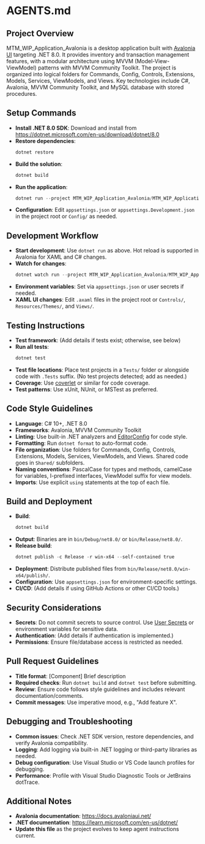 # AGENTS.md

## Project Overview

MTM_WIP_Application_Avalonia is a desktop application built with [Avalonia UI](https://avaloniaui.net/) targeting .NET 8.0. It provides inventory and transaction management features, with a modular architecture using MVVM (Model-View-ViewModel) patterns with MVVM Community Toolkit. The project is organized into logical folders for Commands, Config, Controls, Extensions, Models, Services, ViewModels, and Views. Key technologies include C#, Avalonia, MVVM Community Toolkit, and MySQL database with stored procedures.

## Setup Commands

- **Install .NET 8.0 SDK**: Download and install from https://dotnet.microsoft.com/en-us/download/dotnet/8.0
- **Restore dependencies**:
  ```powershell
  dotnet restore
  ```
- **Build the solution**:
  ```powershell
  dotnet build
  ```
- **Run the application**:
  ```powershell
  dotnet run --project MTM_WIP_Application_Avalonia/MTM_WIP_Application_Avalonia.csproj
  ```
- **Configuration**: Edit `appsettings.json` or `appsettings.Development.json` in the project root or `Config/` as needed.

## Development Workflow

- **Start development**: Use `dotnet run` as above. Hot reload is supported in Avalonia for XAML and C# changes.
- **Watch for changes**:
  ```powershell
  dotnet watch run --project MTM_WIP_Application_Avalonia/MTM_WIP_Application_Avalonia.csproj
  ```
- **Environment variables**: Set via `appsettings.json` or user secrets if needed.
- **XAML UI changes**: Edit `.axaml` files in the project root or `Controls/`, `Resources/Themes/`, and `Views/`.

## Testing Instructions

- **Test framework**: (Add details if tests exist; otherwise, see below)
- **Run all tests**:
  ```powershell
  dotnet test
  ```
- **Test file locations**: Place test projects in a `Tests/` folder or alongside code with `.Tests` suffix. (No test projects detected; add as needed.)
- **Coverage**: Use [coverlet](https://github.com/coverlet-coverage/coverlet) or similar for code coverage.
- **Test patterns**: Use xUnit, NUnit, or MSTest as preferred.

## Code Style Guidelines

- **Language**: C# 10+, .NET 8.0
- **Frameworks**: Avalonia, MVVM Community Toolkit
- **Linting**: Use built-in .NET analyzers and [EditorConfig](https://learn.microsoft.com/en-us/visualstudio/ide/editorconfig-code-style-settings-reference) for code style.
- **Formatting**: Run `dotnet format` to auto-format code.
- **File organization**: Use folders for Commands, Config, Controls, Extensions, Models, Services, ViewModels, and Views. Shared code goes in `Shared/` subfolders.
- **Naming conventions**: PascalCase for types and methods, camelCase for variables, I-prefixed interfaces, ViewModel suffix for view models.
- **Imports**: Use explicit `using` statements at the top of each file.

## Build and Deployment

- **Build**:
  ```powershell
  dotnet build
  ```
- **Output**: Binaries are in `bin/Debug/net8.0/` or `bin/Release/net8.0/`.
- **Release build**:
  ```powershell
  dotnet publish -c Release -r win-x64 --self-contained true
  ```
- **Deployment**: Distribute published files from `bin/Release/net8.0/win-x64/publish/`.
- **Configuration**: Use `appsettings.json` for environment-specific settings.
- **CI/CD**: (Add details if using GitHub Actions or other CI/CD tools.)

## Security Considerations

- **Secrets**: Do not commit secrets to source control. Use [User Secrets](https://learn.microsoft.com/en-us/aspnet/core/security/app-secrets) or environment variables for sensitive data.
- **Authentication**: (Add details if authentication is implemented.)
- **Permissions**: Ensure file/database access is restricted as needed.

## Pull Request Guidelines

- **Title format**: [Component] Brief description
- **Required checks**: Run `dotnet build` and `dotnet test` before submitting.
- **Review**: Ensure code follows style guidelines and includes relevant documentation/comments.
- **Commit messages**: Use imperative mood, e.g., "Add feature X".

## Debugging and Troubleshooting

- **Common issues**: Check .NET SDK version, restore dependencies, and verify Avalonia compatibility.
- **Logging**: Add logging via built-in .NET logging or third-party libraries as needed.
- **Debug configuration**: Use Visual Studio or VS Code launch profiles for debugging.
- **Performance**: Profile with Visual Studio Diagnostic Tools or JetBrains dotTrace.

## Additional Notes

- **Avalonia documentation**: https://docs.avaloniaui.net/
- **.NET documentation**: https://learn.microsoft.com/en-us/dotnet/
- **Update this file** as the project evolves to keep agent instructions current.
